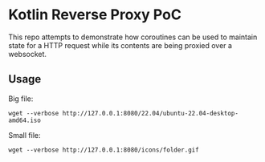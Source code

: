 # Kotlin Reverse Proxy PoC

This repo attempts to demonstrate how coroutines can be used to 
maintain state for a HTTP request while its contents are being proxied
over a websocket.

## Usage
    
Big file:

```shell
wget --verbose http://127.0.0.1:8080/22.04/ubuntu-22.04-desktop-amd64.iso
```

Small file:

```shell
wget --verbose http://127.0.0.1:8080/icons/folder.gif
```
